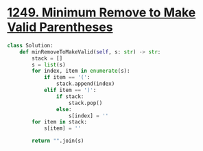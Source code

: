 # [1249. Minimum Remove to Make Valid Parentheses](https://leetcode.com/problems/minimum-remove-to-make-valid-parentheses/description/)

```py
class Solution:
    def minRemoveToMakeValid(self, s: str) -> str:
        stack = []
        s = list(s)
        for index, item in enumerate(s):
            if item == '(':
                stack.append(index)
            elif item == ')':
                if stack:
                    stack.pop()
                else:
                    s[index] = ''
        for item in stack:
            s[item] = ''

        return "".join(s)
```
